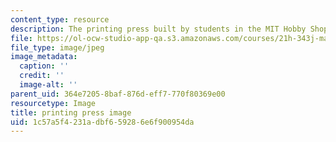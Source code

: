```yaml
---
content_type: resource
description: The printing press built by students in the MIT Hobby Shop.
file: https://ol-ocw-studio-app-qa.s3.amazonaws.com/courses/21h-343j-making-books-the-renaissance-and-today-spring-2016/1c57a5f4231adbf659286e6f900954da_printing_press.jpg
file_type: image/jpeg
image_metadata:
  caption: ''
  credit: ''
  image-alt: ''
parent_uid: 364e7205-8baf-876d-eff7-770f80369e00
resourcetype: Image
title: printing press image
uid: 1c57a5f4-231a-dbf6-5928-6e6f900954da
---
```

